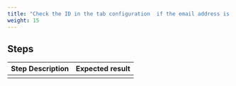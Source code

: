 ```yaml
---
title: "Check the ID in the tab configuration  if the email address is not linked to a customer"
weight: 15
---
```

## Steps
| Step Description | Expected result |
| ----- | ----- |
|  |  |
